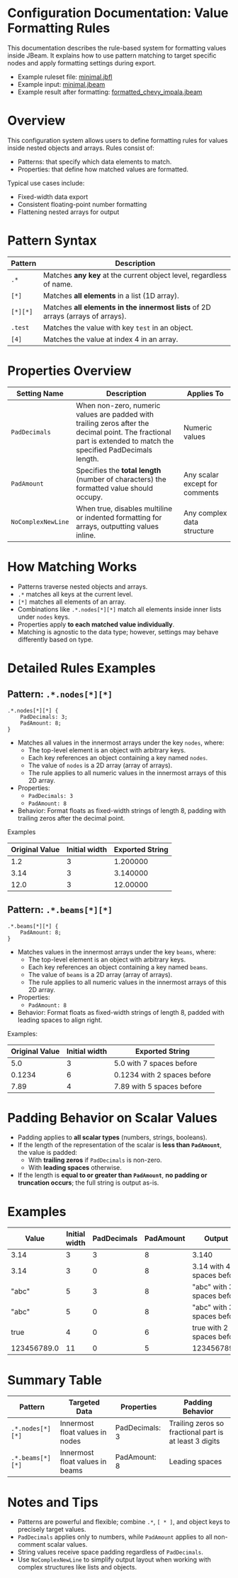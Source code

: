 # Configuration Documentation: Value Formatting Rules

This documentation describes the rule-based system for formatting values inside JBeam. It explains how to use pattern matching to target specific nodes and apply formatting settings during export.

- Example ruleset file: [minimal.jbfl](examples/jbfl/minimal.jbfl)
- Example input: [minimal.jbeam](examples/jbeam/minimal.jbeam)
- Example result after formatting: [formatted_chevy_impala.jbeam](formatted_chevy_impala.jbeam)

# Overview

This configuration system allows users to define formatting rules for values inside nested objects and arrays. Rules consist of:

- Patterns: that specify which data elements to match.
- Properties: that define how matched values are formatted.

Typical use cases include:

- Fixed-width data export
- Consistent floating-point number formatting
- Flattening nested arrays for output

# Pattern Syntax

| Pattern  | Description                                                                      |
|----------|----------------------------------------------------------------------------------|
| `.*`     | Matches **any key** at the current object level, regardless of name.             |
| `[*]`    | Matches **all elements** in a list (1D array).                                   |
| `[*][*]` | Matches **all elements in the innermost lists** of 2D arrays (arrays of arrays). |
| `.test`  | Matches the value with key `test` in an object.                                  |
| `[4]`    | Matches the value at index 4 in an array.                                        |

# Properties Overview

| Setting Name       | Description                                                                                                                                                      | Applies To                     |
|--------------------|------------------------------------------------------------------------------------------------------------------------------------------------------------------|--------------------------------|
| `PadDecimals`      | When non-zero, numeric values are padded with trailing zeros after the decimal point. The fractional part is extended to match the specified PadDecimals length. | Numeric values                 |
| `PadAmount`        | Specifies the **total length** (number of characters) the formatted value should occupy.                                                                         | Any scalar except for comments |
| `NoComplexNewLine` | When true, disables multiline or indented formatting for arrays, outputting values inline.                                                                       | Any complex data structure     |

# How Matching Works

- Patterns traverse nested objects and arrays.
- `.*` matches all keys at the current level.
- `[*]` matches all elements of an array.
- Combinations like `.*.nodes[*][*]` match all elements inside inner lists under `nodes` keys.
- Properties apply **to each matched value individually**.
- Matching is agnostic to the data type; however, settings may behave differently based on type.

# Detailed Rules Examples

## Pattern: `.*.nodes[*][*]`

```jbfl
.*.nodes[*][*] {
    PadDecimals: 3;
    PadAmount: 8;
}
```

- Matches all values in the innermost arrays under the key `nodes`, where:
  - The top-level element is an object with arbitrary keys.
  - Each key references an object containing a key named `nodes`.
  - The value of `nodes` is a 2D array (array of arrays).
  - The rule applies to all numeric values in the innermost arrays of this 2D array.
- Properties:
  - `PadDecimals: 3`
  - `PadAmount: 8`
- Behavior: Format floats as fixed-width strings of length 8, padding with trailing zeros after the decimal point.

Examples

| Original Value | Initial width | Exported String |
|----------------|---------------|-----------------|
| 1.2            | 3             | 1.200000        |
| 3.14           | 3             | 3.140000        |
| 12.0           | 3             | 12.00000        |

## Pattern: `.*.beams[*][*]`

```jbfl
.*.beams[*][*] {
    PadAmount: 8;
}
```

- Matches values in the innermost arrays under the key `beams`, where:
  - The top-level element is an object with arbitrary keys.
  - Each key references an object containing a key named `beams`.
  - The value of `beams` is a 2D array (array of arrays).
  - The rule applies to all numeric values in the innermost arrays of this 2D array.
- Properties:
  - `PadAmount: 8`
- Behavior: Format floats as fixed-width strings of length 8, padded with leading spaces to align right.

Examples:

| Original Value | Initial width | Exported String                |
|----------------|---------------|--------------------------------|
| 5.0            | 3             | 5.0 with 7 spaces before       |
| 0.1234         | 6             | 0.1234 with 2 spaces before    |
| 7.89           | 4             | 7.89 with 5 spaces before      |

# Padding Behavior on Scalar Values

- Padding applies to **all scalar types** (numbers, strings, booleans).
- If the length of the representation of the scalar is **less than `PadAmount`**, the value is padded:
  - With **trailing zeros** if `PadDecimals` is non-zero.
  - With **leading spaces** otherwise.
- If the length is **equal to or greater than `PadAmount`**, **no padding or truncation occurs**; the full string is output as-is.

# Examples

| Value        | Initial width | PadDecimals | PadAmount | Output                       |
|--------------|---------------|-------------|-----------|------------------------------|
| 3.14         | 3             | 3           | 8         | 3.140                        |
| 3.14         | 3             | 0           | 8         | 3.14 with 4 spaces before    |
| "abc"        | 5             | 3           | 8         | "abc" with 3 spaces before   |
| "abc"        | 5             | 0           | 8         | "abc" with 3 spaces before   |
| true         | 4             | 0           | 6         | true with 2 spaces before    |
| 123456789.0  | 11            | 0           | 5         | 123456789.0                  |

# Summary Table

| Pattern          | Targeted Data                   | Properties     | Padding Behavior                                       |
|------------------|---------------------------------|----------------|--------------------------------------------------------|
| `.*.nodes[*][*]` | Innermost float values in nodes | PadDecimals: 3 | Trailing zeros so fractional part is at least 3 digits |
| `.*.beams[*][*]` | Innermost float values in beams | PadAmount: 8   | Leading spaces                                         |

# Notes and Tips

- Patterns are powerful and flexible; combine `.*`, `[ * ]`, and object keys to precisely target values.
- `PadDecimals` applies only to numbers, while `PadAmount` applies to all non-comment scalar values.
- String values receive space padding regardless of `PadDecimals`.
- Use `NoComplexNewLine` to simplify output layout when working with complex structures like lists and objects.
